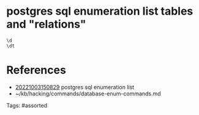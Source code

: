 # postgres sql enumeration list tables and "relations"
```
\d
\dt
```

# References
- [20221003150829](/zet/20221003150829/) postgres sql enumeration list
- ~/kb/hacking/commands/database-enum-commands.md

Tags:
    #assorted

